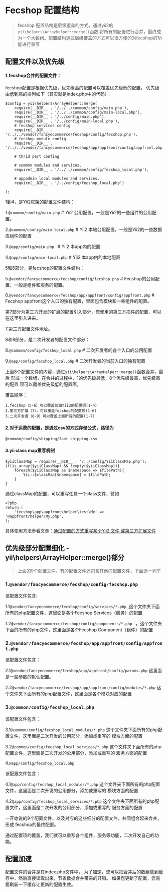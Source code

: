Fecshop 配置结构
================

> fecshop 配置结构是层级覆盖的方式，通过yii2的 `yii\helpers\ArrayHelper::merge()`函数
> 将所有的配置进行合并，最终成为一个大数组。配置结构通过层级覆盖的方式可以很方便的对fecshop的功能进行重写
> 

配置文件以及优先级
-----------------

#### 1.fecshop合并的配置文件：

fecshop配置是根据优先级，优先级高的配置可以覆盖优先级低的配置，
优先级由低到高的排列如下（其实就是index.php中的代码）：

```
$config = yii\helpers\ArrayHelper::merge(
    require(__DIR__ . '/../../common/config/main.php'),
    require(__DIR__ . '/../../common/config/main-local.php'),
    require(__DIR__ . '/../config/main.php'),
    require(__DIR__ . '/../config/main-local.php'),
	# fecshop services config
	require(__DIR__ . '/../../vendor/fancyecommerce/fecshop/config/fecshop.php'),
	# fecshop module config
	require(__DIR__ . '/../../vendor/fancyecommerce/fecshop/app/appfront/config/appfront.php'),
	
	# thrid part confing
	
	# common modules and services.
	require(__DIR__ . '/../../common/config/fecshop_local.php'),
	 
	# appadmin local modules and services.
	require(__DIR__ . '/../config/fecshop_local.php')
    
);
```
1到4，是Yii2框架的配置文件结构：

1.`@common/config/main.php`			# Yii2 公用配置，一般是Yii2的一些组件的公用配置。

2.`@common/config/main-local.php`		# Yii2 本地公用配置，一般是Yii2的一些数据库组件的配置

3.`@app/config/main.php	`			# Yii2 本app内的配置

4.`@app/config/main-local.php`		# Yii2 本app内的本地配置

5和6部分，是fecshop的配置文件结构：

5.`@vendor/fancyecommerce/fecshop/config/fecshop.php` 				# Fecshop的公用配置，一般是组件和服务的配置。

6.`@vendor/fancyecommerce/fecshop/app/appfront/config/appfront.php`	# Fecshop appfront这个入口的独有配置，里面包含模块和一些组件的配置。

第7部分为第三方开发的扩展的配置引入部分，您使用的第三方插件的配置，可以在这里引入进来。

7.第三方配置文件地址。

8和9部分，是二次开发者的配置文件部分：

8.`@common/config/fecshop_local.php`	# 二次开发者的各个入口的公用配置

9.`@app/config/fecshop_local.php`		# 二次开发者的当前入口的独有配置

上面8个配置文件的内容，通过`yii\helpers\ArrayHelper::merge()`函数合并，最后
形成一个数组，在合并的过程中，1的优先级最低，8个优先级最高，优先级高的配置
项可以覆盖优先级低的配置项。

覆盖顺序：

```
1.fecshop（5-6）可以覆盖前面Yii2的配置项(1-4)
2.第三方扩展（7），可以覆盖fecshop的配置项(1-6)
3.二次开发者（8-9）可以覆盖上面所有的配置(1-7)
```

#### 2.对于运费的配置，是通过csv的方式存储公式，路径为
`@common/config/shipping/fast_shipping.csv`

#### 3.yii class map重写机制

```
$yiiClassMap = require(__DIR__ . '/../config/YiiClassMap.php');
if(is_array($yiiClassMap) && !empty($yiiClassMap)){
	foreach($yiiClassMap as $namespace => $filePath){
		Yii::$classMap[$namespace] = $filePath;
	}
}
```
通过classMap的配置，可以重写任意一个class文件，譬如

```
<?php
return [
	'fecshop\app\appfront\helper\test\My' => '@appfront/helper/My.php',   
];
```

具体使用方法参看文章：[通过配置的方式重写某个Yii2 文件 或第三方扩展文件](http://www.fancyecommerce.com/2016/10/13/%e9%80%9a%e8%bf%87%e9%85%8d%e7%bd%ae%e7%9a%84%e6%96%b9%e5%bc%8f%e9%87%8d%e5%86%99%e6%9f%90%e4%b8%aayii2-%e6%96%87%e4%bb%b6-%e6%88%96%e7%ac%ac%e4%b8%89%e6%96%b9%e6%89%a9%e5%b1%95%e6%96%87%e4%bb%b6/)


优先级部分配置细化 - yii\helpers\ArrayHelper::merge()部分
--------

> 上面的9个配置文件，有的配置文件还包含其他的配置文件，下面逐一列举

### 1.`@vendor/fancyecommerce/fecshop/config/fecshop.php`

该配置文件包含:

1.1`@vendor/fancyecommerce/fecshop/config/services/*.php` 
,这个文件夹下面所有的php配置文件，这里面是各个Fecshop Services（服务）的配置

1.2`@vendor/fancyecommerce/fecshop/config/components/*.php `
，这个文件夹下面的所有的php文件，这里面是各个Fecshop Component（组件）的配置

### 2.`@vendor/fancyecommerce/fecshop/app/appfront/config/appfront.php`

该配置文件包含：

2.1`@vendor/fancyecommerce/fecshop/app/appfront/config/params.php`
这里面是一些参数的默认配置。

2.2`@vendor/fancyecommerce/fecshop/app/appfront/config/modules/*.php`
这个文件夹下面所有的php配置文件，这里面是各个模块对应的配置

### 3.`@common/config/fecshop_local.php`

该配置文件包含：

3.1`@common/config/fecshop_local_modules/*.php`
这个文件夹下面所有的php配置文件，这里面是二次开发的公用部分，添加或重写的
模块方面的配置

3.2`@common/config/fecshop_local_services/*.php`
这个文件夹下面所有的php配置文件，这里面是二次开发的公用部分，添加或重写的
服务方面的配置

4.`@app/config/fecshop_local.php`

该配置文件包含：

4.1`@app/config/fecshop_local_modules/*.php`
这个文件夹下面所有的php配置文件，这里面是二次开发的公用部分，添加或重写的
模块方面的配置

4.2`@app/config/fecshop_local_services/*.php`
这个文件夹下面所有的php配置文件，这里面是二次开发的公用部分，添加或重写的
服务方面的配置

一开始说的9个配置文件，以及对应的这些细分的配置文件，共同组合起来合并，形成
fecshop的最终配置。

通过配置项的覆盖，我们就可以重写各个组件，服务等功能，二次开发自己的功能。

配置加速
--------

配置文件的合并是在index.php文件中，
为了加速，您可以把合并后的数组放到缓存中，然后直接读取出来，节省数据合并带来的开销。
如果您更新了配置，您需要刷新一下缓存让更新的配置生效。





